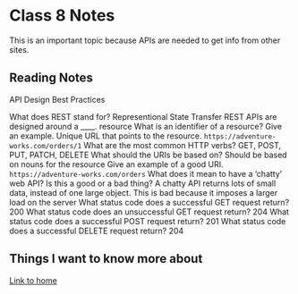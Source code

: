 # Class 8 Notes

This is an important topic because APIs are needed to get info from other sites.

## Reading Notes

API Design Best Practices

What does REST stand for?  Representional State Transfer
REST APIs are designed around a ____.   resource
What is an identifier of a resource? Give an example.  Unique URL that points to the resource.  `https://adventure-works.com/orders/1`
What are the most common HTTP verbs?  GET, POST, PUT, PATCH, DELETE
What should the URIs be based on?   Should be based on nouns for the resource
Give an example of a good URI.    `https://adventure-works.com/orders`
What does it mean to have a ‘chatty’ web API? Is this a good or a bad thing?  A chatty API returns lots of small data, instead of one large object.  This is bad because it imposes a larger load on the server
What status code does a successful GET request return?  200
What status code does an unsuccessful GET request return?  204
What status code does a successful POST request return?  201
What status code does a successful DELETE request return?  204

## Things I want to know more about

[Link to home](https://mikeshen7.github.io/reading-notes)
